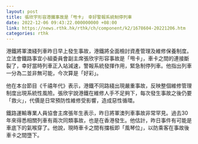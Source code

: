 ```yaml
---
layout: post
title: 張欣宇形容港鐵事故是「甩卡」　幸好警報系統制停列車
date: 2022-12-06 09:43:22.000000000 +08:00
link: https://news.rthk.hk/rthk/ch/component/k2/1678604-20221206.htm
categories: rthk
---
```


港鐵將軍澳綫列車昨日早上發生事故，港鐵將全面檢討資產管理及維修保養制度。立法會鐵路事宜小組委員會副主席張欣宇形容事故是「甩卡」，車卡之間的連接斷裂了，幸好當時列車正入站減速，警報系統發揮作用，緊急制停列車。他指出列車一分為二並非無可能，今次算是「好彩」。

他在本台節目《千禧年代》表示，港鐵不同路綫出現嚴重事故，反映整個維修管理制度出現系統性風險。張欣宇說港鐵在維修人手不足夠下，每次發生事故之後仍要「救火」，代價是日常預防性維修受影響，造成惡性循環。 

鐵路運輸專業人員協會主席張年生表示，昨日將軍澳列車事故非常罕見。過去30年來得悉相關列車有兩次同類事故，也是在香港發生。他估計，昨日事件有可能是車底下的氣喉穿了。他說，現時車卡之間有擋板即「風琴位」，以防乘客在事故後車卡之間墮下。
